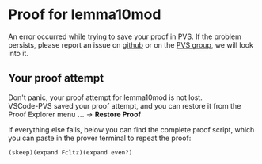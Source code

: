 # Proof for lemma10mod
An error occurred while trying to save your proof in PVS.
If the problem persists, please report an issue on [github](https://github.com/nasa/vscode-pvs/issues) or on the [PVS group](https://groups.google.com/g/pvs-group), we will look into it.

## Your proof attempt
Don't panic, your proof attempt for lemma10mod is not lost.<br>
VSCode-PVS saved your proof attempt, and you can restore it from the Proof Explorer menu **...** -> **Restore Proof**<br>

If everything else fails, below you can find the complete proof script, which you can paste in the prover terminal to repeat the proof:
```lisp
(skeep)(expand Fcltz)(expand even?)
```